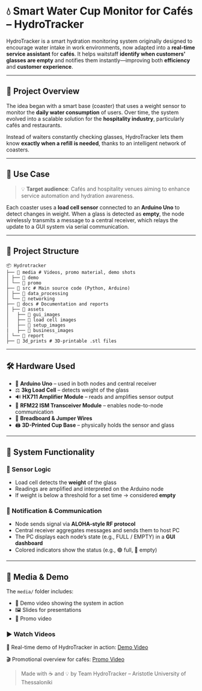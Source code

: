 # 💧 Smart Water Cup Monitor for Cafés – HydroTracker

HydroTracker is a smart hydration monitoring system originally designed to encourage water intake in work environments, now adapted into a **real-time service assistant** for **cafés**. It helps waitstaff **identify when customers' glasses are empty** and notifies them instantly—improving both **efficiency** and **customer experience**.

---

## 🚀 Project Overview

The idea began with a smart base (coaster) that uses a weight sensor to monitor the **daily water consumption** of users. Over time, the system evolved into a scalable solution for the **hospitality industry**, particularly cafés and restaurants.

Instead of waiters constantly checking glasses, HydroTracker lets them know **exactly when a refill is needed**, thanks to an intelligent network of coasters.

---

## 🎯 Use Case

> 💡 **Target audience**: Cafés and hospitality venues aiming to enhance service automation and hydration awareness.

Each coaster uses a **load cell sensor** connected to an **Arduino Uno** to detect changes in weight. When a glass is detected as **empty**, the node wirelessly transmits a message to a central receiver, which relays the update to a GUI system via serial communication.

---

## 🧠 Project Structure
```
📦 Hydrotracker
├── 📁 media # Videos, promo material, demo shots
│ ├── 📁 demo
│ └── 📁 promo
├── 📁 src # Main source code (Python, Arduino)
│ ├── 📁 data_processing
│ └── 📁 networking
├── 📁 docs # Documentation and reports
│ ├── 📁 assets
│   ├── 📁 gui_images
│   ├── 📁 load cell images
│   ├── 📁 setup_images
|   ├── 📁 business_images
│ └── 📁 report
├── 📁 3d_prints # 3D-printable .stl files
```
---

## 🛠️ Hardware Used

- 🧠 **Arduino Uno** – used in both nodes and central receiver  
- ⚖️ **3kg Load Cell** – detects weight of the glass  
- 🔊 **HX711 Amplifier Module** – reads and amplifies sensor output  
- 📡 **RFM22 ISM Transceiver Module** – enables node-to-node communication  
- 🧩 **Breadboard & Jumper Wires**  
- 🖨️ **3D-Printed Cup Base** – physically holds the sensor and glass  

---

## 📐 System Functionality

### 🧪 Sensor Logic

- Load cell detects the **weight** of the glass
- Readings are amplified and interpreted on the Arduino node
- If weight is below a threshold for a set time → considered **empty**

### 🔔 Notification & Communication

- Node sends signal via **ALOHA-style RF protocol**
- Central receiver aggregates messages and sends them to host PC
- The PC displays each node’s state (e.g., FULL / EMPTY) in a **GUI dashboard**
- Colored indicators show the status (e.g., 🟢 full, 🔴 empty)

---

## 📸 Media & Demo

The `media/` folder includes:
  
- 🎥 Demo video showing the system in action  
- 🖼️ Slides for presentations 
- 🎥 Promo video  

### ▶️ Watch Videos

🔧 Real-time demo of HydroTracker in action: [Demo Video](https://www.youtube.com/watch?v=DEMO_VIDEO_ID)

🎬 Promotional overview for cafés: [Promo Video](https://www.youtube.com/watch?v=PROMO_VIDEO_ID)

> Made with ☕ and 💡 by Team HydroTracker – Aristotle University of Thessaloniki  
